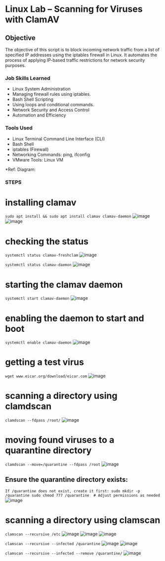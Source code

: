 # Linux Lab – Scanning for Viruses with ClamAV 
## Objective

The objective of this script is to block incoming network traffic from a list of specified IP addresses using the iptables firewall in Linux. It automates the process of applying IP-based traffic restrictions for network security purposes.

### Job Skills Learned

- Linux System Administration
- Managing firewall rules using iptables.
- Bash Shell Scripting
- Using loops and conditional commands.
- Network Security and Access Control
- Automation and Efficiency


### Tools Used

- Linux Terminal Command Line Interface (CLI)
- Bash Shell
- iptables (Firewall)
- Networking Commands: ping, ifconfig
- VMware Tools: Linux VM

*Ref: Diagram:



### STEPS


# installing clamav
`sudo apt install && sudo apt install clamav clamav-daemon`
![image](https://github.com/user-attachments/assets/0112d559-0646-41bb-a5db-5a854ae6caa7)
![image](https://github.com/user-attachments/assets/b6f53824-7acd-4468-898e-1ddf0fb341da)
 
 
 
# checking the status
`systemctl status clamav-freshclam`
![image](https://github.com/user-attachments/assets/701f07dd-0af8-419c-b0d5-e0566c39a820)
 
`systemctl status clamav-daemon`
![image](https://github.com/user-attachments/assets/eb1935ac-72f0-4609-8fe2-6858f12dfcd0)
 
 
# starting the clamav daemon
`systemctl start clamav-daemon`
![image](https://github.com/user-attachments/assets/fd6ee0cf-cffb-4bf9-bf43-bc3fee3306f5)
 
 
# enabling the daemon to start and boot
`systemctl enable clamav-daemon`
![image](https://github.com/user-attachments/assets/9f667c17-cd21-4624-b5df-e2e388004b97)
 
 
# getting a test virus
`wget www.eicar.org/download/eicar.com`
![image](https://github.com/user-attachments/assets/56dd5cb3-edd3-429c-84ab-f64da459d503)
 
 
# scanning a directory using clamdscan
`clamdscan --fdpass /root/`
![image](https://github.com/user-attachments/assets/e7b22e2e-a414-4aca-a1fa-31ccfb8e821f)
  

# moving found viruses to a quarantine directory
`clamdscan --move=/quarantine --fdpass /root`
![image](https://github.com/user-attachments/assets/73413874-bb03-48b8-a305-9bd8ee52d056)
 
## Ensure the quarantine directory exists:
`If /quarantine does not exist, create it first:
sudo mkdir -p /quarantine
sudo chmod 777 /quarantine  # Adjust permissions as needed`
![image](https://github.com/user-attachments/assets/c42c5db8-9ab7-46a2-811d-992e79c063f2)
 

 
# scanning a directory using clamscan
`clamscan --recursive /etc`
![image](https://github.com/user-attachments/assets/6f0210e8-06ca-4c90-9ea8-ea00ac42f1aa)
![image](https://github.com/user-attachments/assets/74294a34-45ab-4dfc-a25a-69caf132d8dd)
![image](https://github.com/user-attachments/assets/702c10bf-5997-4b3a-991d-b8f86f7383e1)
 
 
 
`clamscan --recursive --infected /quarantine`
![image](https://github.com/user-attachments/assets/9571b3c2-e03c-4913-8d52-fa3b3eb117fc)
![image](https://github.com/user-attachments/assets/85350237-c856-409c-8e12-bd1a851dde1e)
 
 

`clamscan --recursive --infected --remove /quarantine/`
![image](https://github.com/user-attachments/assets/42c4f6c2-ac68-4836-9677-e8c100f4ff16)
 
